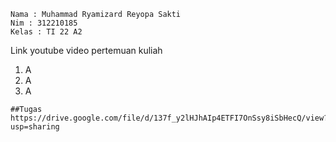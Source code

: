 `````````````
Nama : Muhammad Ryamizard Reyopa Sakti
Nim : 312210185
Kelas : TI 22 A2
`````````````


Link youtube video pertemuan kuliah
1. A
2. A
3. A

````````````
##Tugas
https://drive.google.com/file/d/137f_y2lHJhAIp4ETFI7OnSsy8iSbHecQ/view?usp=sharing
